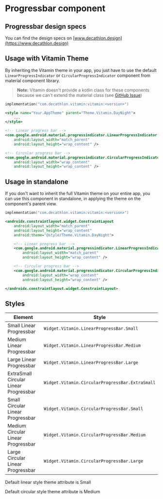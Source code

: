 # Progressbar component

## Progressbar design specs
You can find the design specs on [www.decathlon.design](https://www.decathlon.design)

## Usage with Vitamin Theme

By inheriting the Vitamin theme in your app, you just have to use the default 
`LinearProgressIndicator` or `CircularProgressIndicator` component from material 
component library.

> **Note:** Vitamin doesn't provide a kotlin class for these components because
> we can't extend the material class (see [GitHub Issue](https://github.com/material-components/material-components-android/issues/2361))

```kotlin
implementation("com.decathlon.vitamin:vitamin:<version>")
```

```xml
<style name="Your.AppTheme" parent="Theme.Vitamin.DayNight">
    ...
</style>
```

```xml
<!-- Linear progress bar -->
<com.google.android.material.progressindicator.LinearProgressIndicator
    android:layout_width="match_parent"
    android:layout_height="wrap_content" />

<!-- Circular progress bar -->
<com.google.android.material.progressindicator.CircularProgressIndicator
    android:layout_width="wrap_content"
    android:layout_height="wrap_content" />
```

## Usage in standalone

If you don't want to inherit the full Vitamin theme on your entire app, you can use this component
in standalone, in applying the theme on the component's parent view.

```kotlin
implementation("com.decathlon.vitamin:vitamin:<version>")
```

```xml
<androidx.constraintlayout.widget.ConstraintLayout
    android:layout_width="match_parent"
    android:layout_height="wrap_content"
    android:theme="@style/Theme.Vitamin.DayNight">

    <!-- Linear progress bar -->
    <com.google.android.material.progressindicator.LinearProgressIndicator
        android:layout_width="match_parent"
        android:layout_height="wrap_content" />

    <!-- Circular progress bar -->
    <com.google.android.material.progressindicator.CircularProgressIndicator
        android:layout_width="wrap_content"
        android:layout_height="wrap_content" />

</androidx.constraintlayout.widget.ConstraintLayout>
```

## Styles

Element | Style
--------|------
Small Linear Progressbar | `Widget.Vitamin.LinearProgressBar.Small`
Medium Linear Progressbar | `Widget.Vitamin.LinearProgressBar.Medium`
Large Linear Progressbar | `Widget.Vitamin.LinearProgressBar.Large`
ExtraSmall Circular Linear Progressbar | `Widget.Vitamin.CircularProgressBar.ExtraSmall`
Small Circular Linear Progressbar | `Widget.Vitamin.CircularProgressBar.Small`
Medium Circular Linear Progressbar | `Widget.Vitamin.CircularProgressBar.Medium`
Large Circular Linear Progressbar | `Widget.Vitamin.CircularProgressBar.Large`

Default linear style theme attribute is Small

Default circular style theme attribute is Medium
